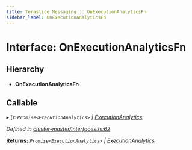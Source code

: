 ```yaml
---
title: Teraslice Messaging :: OnExecutionAnalyticsFn
sidebar_label: OnExecutionAnalyticsFn
---
```


# Interface: OnExecutionAnalyticsFn

## Hierarchy

* **OnExecutionAnalyticsFn**

## Callable

▸ (): *`Promise<ExecutionAnalytics>` | [ExecutionAnalytics](executionanalytics.md)*

*Defined in [cluster-master/interfaces.ts:62](https://github.com/terascope/teraslice/blob/e7b0edd3/packages/teraslice-messaging/src/cluster-master/interfaces.ts#L62)*

**Returns:** *`Promise<ExecutionAnalytics>` | [ExecutionAnalytics](executionanalytics.md)*
